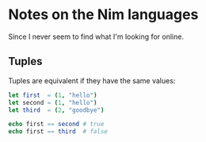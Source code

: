 # Notes on the Nim languages

Since I never seem to find what I'm looking for online.

## Tuples
Tuples are equivalent if they have the same values:
```nim
let first  = (1, "hello")
let second = (1, "hello")
let third  = (2, "goodbye")

echo first == second # true
echo first == third  # false
```
